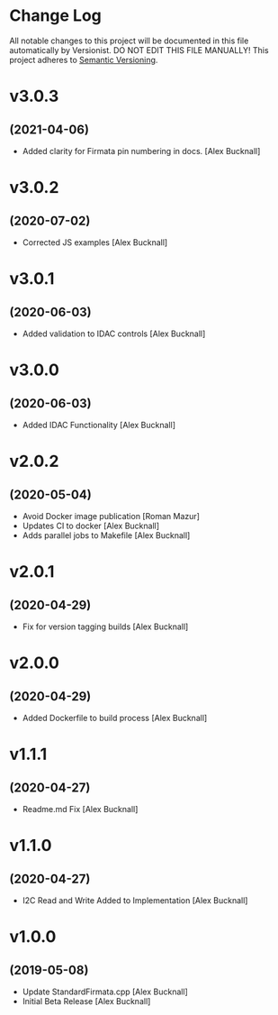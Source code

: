 # Change Log

All notable changes to this project will be documented in this file
automatically by Versionist. DO NOT EDIT THIS FILE MANUALLY!
This project adheres to [Semantic Versioning](http://semver.org/).

# v3.0.3
## (2021-04-06)

* Added clarity for Firmata pin numbering in docs. [Alex Bucknall]

# v3.0.2
## (2020-07-02)

* Corrected JS examples [Alex Bucknall]

# v3.0.1
## (2020-06-03)

* Added validation to IDAC controls [Alex Bucknall]

# v3.0.0
## (2020-06-03)

* Added IDAC Functionality [Alex Bucknall]

# v2.0.2
## (2020-05-04)

* Avoid Docker image publication [Roman Mazur]
* Updates CI to docker [Alex Bucknall]
* Adds parallel jobs to Makefile [Alex Bucknall]

# v2.0.1
## (2020-04-29)

* Fix for version tagging builds [Alex Bucknall]

# v2.0.0
## (2020-04-29)

* Added Dockerfile to build process [Alex Bucknall]

# v1.1.1
## (2020-04-27)

* Readme.md Fix [Alex Bucknall]

# v1.1.0
## (2020-04-27)

* I2C Read and Write Added to Implementation [Alex Bucknall]

# v1.0.0
## (2019-05-08)

* Update StandardFirmata.cpp [Alex Bucknall]
* Initial Beta Release [Alex Bucknall]
